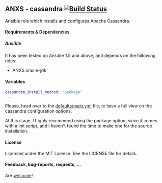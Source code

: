 ## ANXS - cassandra [![Build Status](https://travis-ci.org/ANXS/cassandra.png)](https://travis-ci.org/ANXS/cassandra)

Ansible role which installs and configures Apache Cassandra.


#### Requirements & Dependencies

##### Ansible

It has been tested on Ansible 1.5 and above, and depends on the following roles:
  - ANXS.oracle-jdk


#### Variables

```yaml
cassandra_install_method: "package"
...
```

Please, head over to the [defaults/main.yml](defaults/main.yml) file, to have a full view on the cassandra configuration options.

At this stage, I highly recommend using the package option, since it comes with a init script,
and I haven't found the time to make one for the source installation.


#### License

Licensed under the MIT License. See the LICENSE file for details.


#### Feedback, bug-reports, requests, ...

Are [welcome](https://github.com/ANXS/cassandra/issues)!

